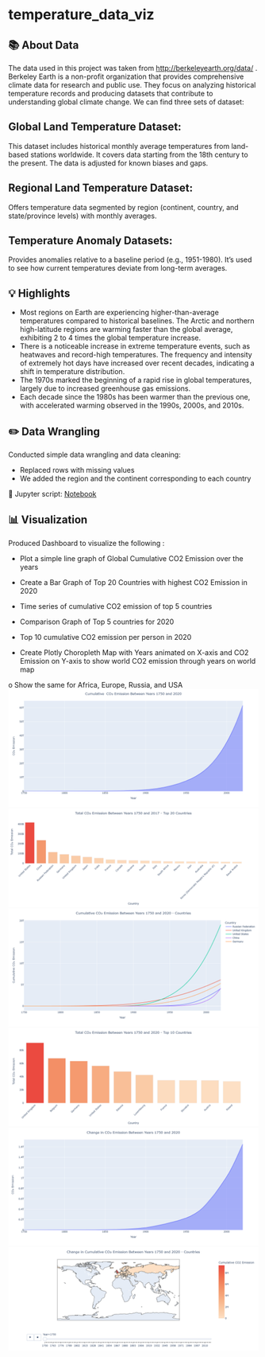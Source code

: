 # temperature_data_viz 

## 📚 About Data
The data used in this project was taken from  http://berkeleyearth.org/data/ . Berkeley Earth is a non-profit organization that provides comprehensive climate data for research and public use. They focus on analyzing historical temperature records and producing datasets that contribute to understanding global climate change. We can find three sets of dataset: 
## Global Land Temperature Dataset: 
This dataset includes historical monthly average temperatures from land-based stations worldwide. It covers data starting from the 18th century to the present. The data is adjusted for known biases and gaps.
## Regional Land Temperature Dataset: 
Offers temperature data segmented by region (continent, country, and state/province levels) with monthly averages.
## Temperature Anomaly Datasets: 
Provides anomalies relative to a baseline period (e.g., 1951-1980). It’s used to see how current temperatures deviate from long-term averages.


## 💡 Highlights 

- Most regions on Earth are experiencing higher-than-average temperatures compared to historical baselines.
The Arctic and northern high-latitude regions are warming faster than the global average, exhibiting 2 to 4 times the global temperature increase.
- There is a noticeable increase in extreme temperature events, such as heatwaves and record-high temperatures.
The frequency and intensity of extremely hot days have increased over recent decades, indicating a shift in temperature distribution.
- The 1970s marked the beginning of a rapid rise in global temperatures, largely due to increased greenhouse gas emissions.
- Each decade since the 1980s has been warmer than the previous one, with accelerated warming observed in the 1990s, 2000s, and 2010s.

## ✏️ Data Wrangling

Conducted simple data wrangling and data cleaning:
- Replaced rows with missing values
- We added the region and the continent corresponding to each country


📍 Jupyter script: [Notebook]()



## 📊 Visualization

Produced Dashboard to visualize the following :

- Plot a simple line graph of Global Cumulative CO2 Emission over the years

- Create a Bar Graph of Top 20 Countries with highest CO2 Emission in 2020

- Time series of cumulative CO2 emission of top 5 countries

- Comparison Graph of Top 5 countries for 2020

- Top 10 cumulative CO2 emission per person in 2020

- Create Plotly Choropleth Map with Years animated on X-axis and CO2 Emission on Y-axis to show world CO2 emission through years on world map

o   Show the same for Africa, Europe, Russia, and USA
![Alt text](https://github.com/Nadia365/temperature_data_viz/blob/main/newplot%20(1).png) 
![Alt text](https://github.com/Nadia365/temperature_data_viz/blob/main/newplot%20(2).png)  
![Alt text](https://github.com/Nadia365/temperature_data_viz/blob/main/newplot%20(3).png)  
![Alt text](https://github.com/Nadia365/temperature_data_viz/blob/main/newplot%20(4).png)   
![Alt text](https://github.com/Nadia365/temperature_data_viz/blob/main/newplot.png) 
![Alt text](https://github.com/Nadia365/temperature_data_viz/blob/main/newplot%20(5).png) 
